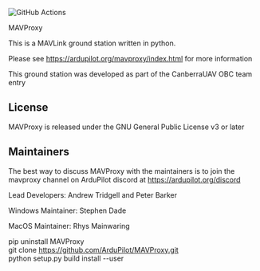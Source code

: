 ![GitHub Actions](https://github.com/ardupilot/MAVProxy/actions/workflows/windows_build.yml/badge.svg)

MAVProxy


This is a MAVLink ground station written in python. 

Please see https://ardupilot.org/mavproxy/index.html for more information

This ground station was developed as part of the CanberraUAV OBC team
entry

License
-------

MAVProxy is released under the GNU General Public License v3 or later


Maintainers
-----------

The best way to discuss MAVProxy with the maintainers is to join the
mavproxy channel on ArduPilot discord at https://ardupilot.org/discord

Lead Developers: Andrew Tridgell and Peter Barker

Windows Maintainer: Stephen Dade

MacOS Maintainer: Rhys Mainwaring


pip uninstall MAVProxy  
git clone https://github.com/ArduPilot/MAVProxy.git  
python setup.py build install --user  
